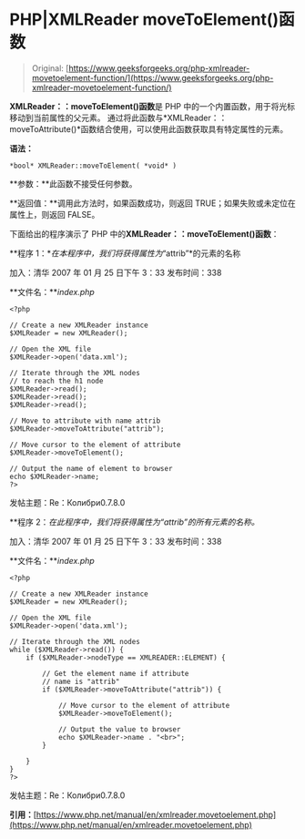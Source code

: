 # PHP|XMLReader moveToElement()函数

> Original: [https://www.geeksforgeeks.org/php-xmlreader-movetoelement-function/](https://www.geeksforgeeks.org/php-xmlreader-movetoelement-function/)

**XMLReader：：moveToElement()函数**是 PHP 中的一个内置函数，用于将光标移动到当前属性的父元素。 通过将此函数与*XMLReader：：moveToAttribute()*函数结合使用，可以使用此函数获取具有特定属性的元素。

**语法：**

```
*bool* XMLReader::moveToElement( *void* )
```

**参数：**此函数不接受任何参数。

**返回值：**调用此方法时，如果函数成功，则返回 TRUE；如果失败或未定位在属性上，则返回 FALSE。

下面给出的程序演示了 PHP 中的**XMLReader：：moveToElement()函数**：

**程序 1：**在本程序中，我们将获得属性为*“attrib”*的元素的名称

加入：清华 2007 年 01 月 25 日下午 3：33 发布时间：338

**文件名：***index.php*

```
<?php

// Create a new XMLReader instance
$XMLReader = new XMLReader();

// Open the XML file
$XMLReader->open('data.xml');

// Iterate through the XML nodes
// to reach the h1 node
$XMLReader->read();
$XMLReader->read();
$XMLReader->read();

// Move to attribute with name attrib
$XMLReader->moveToAttribute("attrib");

// Move cursor to the element of attribute
$XMLReader->moveToElement();

// Output the name of element to browser
echo $XMLReader->name;
?>
```

发帖主题：Re：Колибри0.7.8.0

**程序 2：**在此程序中，我们将获得属性为*“attrib”的所有元素的名称。*

加入：清华 2007 年 01 月 25 日下午 3：33 发布时间：338

**文件名：***index.php*

```
<?php

// Create a new XMLReader instance
$XMLReader = new XMLReader();

// Open the XML file
$XMLReader->open('data.xml');

// Iterate through the XML nodes
while ($XMLReader->read()) {
    if ($XMLReader->nodeType == XMLREADER::ELEMENT) {

        // Get the element name if attribute
        // name is "attrib"
        if ($XMLReader->moveToAttribute("attrib")) {

            // Move cursor to the element of attribute
            $XMLReader->moveToElement();

            // Output the value to browser
            echo $XMLReader->name . "<br>";
        }

    }
}
?>
```

发帖主题：Re：Колибри0.7.8.0

**引用：**[https://www.php.net/manual/en/xmlreader.movetoelement.php](https://www.php.net/manual/en/xmlreader.movetoelement.php)